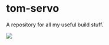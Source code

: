 # tom-servo

A repository for all my useful build stuff.

![](http://www.mst3kbots.com/Images/Servo_Med.jpg)